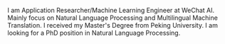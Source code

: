 I am Application Researcher/Machine Learning Engineer at WeChat AI. Mainly focus on Natural Language Processing and Multilingual Machine Translation. I received my Master's Degree from Peking University. I am looking for a PhD position in Natural Language Processing.

